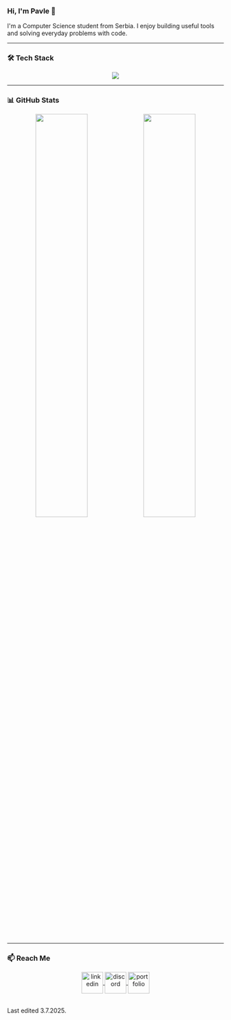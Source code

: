### Hi, I'm Pavle 👋

I'm a Computer Science student from Serbia. I enjoy building useful tools and solving everyday problems with code.

---

### 🛠 Tech Stack
<p align="center">
  <a href="https://skillicons.dev">
    <img src="https://skillicons.dev/icons?i=py,cpp,cs,js,ts,html,css,nodejs,react,astro,nextjs,express,tailwind,sqlite,git,github,bash,docker,vscode,linux,pycharm,clion,rider,webstorm&perline=10" />
  </a>
</p>



---

### 📊 GitHub Stats

<p align="center">
  <img src="https://github-readme-stats.vercel.app/api?username=cyclonicalperson&show_icons=true&theme=dark" width="49%" />
  <img src="https://github-readme-stats.vercel.app/api/top-langs/?username=cyclonicalperson&layout=compact&theme=dark" width="49%" />
</p>

---

### 📫 Reach Me

<p align="center">
  <a href="https://www.linkedin.com/in/pavle-arsenijevic-365583334/" target="blank">
    <img align="center" src="https://user-images.githubusercontent.com/88904952/234979284-68c11d7f-1acc-4f0c-ac78-044e1037d7b0.png" alt="linkedin" height="50" width="50" />
  </a>
  <a href="https://discordapp.com/users/957722095381540874" target="blank">
    <img align="center" src="https://user-images.githubusercontent.com/88904952/234982627-019fd336-6248-453c-9b05-97c13fd1d207.png" alt="discord" height="50" width="50" />
  </a>
  <a href="https://pavlearsenijevic.netlify.app/" target="blank">
    <img align="center" src="https://user-images.githubusercontent.com/88904952/234982196-562aea17-5532-4550-8c08-1c7cb994a541.png" alt="portfolio" height="50" width="50" />
  </a>
</p>

<br>Last edited 3.7.2025.
